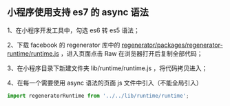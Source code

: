 ## 小程序使用支持 es7 的 async 语法

1、在小程序开发工具中，勾选 es6 转 es5 语法；

2、下载 facebook 的 regenerator 库中的 [regenerator/packages/regenerator-runtime/runtime.js](https://github.com/facebook/regenerator/blob/master/packages/regenerator-runtime/runtime.js) ，进入页面点击 Raw 在浏览器打开后复制全部代码；

3、在小程序目录下新建文件夹 lib/runtime/runtime.js ，将代码拷贝进入；

4、在每一个需要使用 async 语法的页面 js 文件中引入（不能全局引入）

```js
import regeneratorRuntime from '../../lib/runtime/runtime';
```



